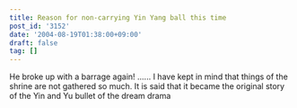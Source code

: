 ```yaml
---
title: Reason for non-carrying Yin Yang ball this time
post_id: '3152'
date: '2004-08-19T01:38:00+09:00'
draft: false
tag: []
---
```


He broke up with a barrage again! ...... I have kept in mind that things of the shrine are not gathered so much. It is said that it became the original story of the Yin and Yu bullet of the dream drama